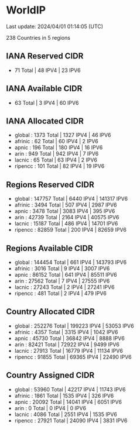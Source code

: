 # WorldIP

Last update: 2024/04/01 01:14:05 (UTC)

238 Countries in 5 regions

## IANA Reserved CIDR

- 71 Total | 48 IPV4 | 23 IPV6

## IANA Available CIDR

- 63 Total | 3 IPV4 | 60 IPV6

## IANA Allocated CIDR

- global : 1373 Total | 1327 IPV4 | 46 IPV6
- afrinic : 62 Total | 60 IPV4 | 2 IPV6
- apnic : 196 Total | 180 IPV4 | 16 IPV6
- arin : 949 Total | 942 IPV4 | 7 IPV6
- lacnic : 65 Total | 63 IPV4 | 2 IPV6
- ripencc : 101 Total | 82 IPV4 | 19 IPV6

## Regions Reserved CIDR

- global : 147757 Total | 6440 IPV4 | 141317 IPV6
- afrinic : 3494 Total | 507 IPV4 | 2987 IPV6
- apnic : 3478 Total | 3083 IPV4 | 395 IPV6
- arin : 42739 Total | 2164 IPV4 | 40575 IPV6
- lacnic : 15187 Total | 486 IPV4 | 14701 IPV6
- ripencc : 82859 Total | 200 IPV4 | 82659 IPV6

## Regions Available CIDR

- global : 144454 Total | 661 IPV4 | 143793 IPV6
- afrinic : 3016 Total | 9 IPV4 | 3007 IPV6
- apnic : 86152 Total | 641 IPV4 | 85511 IPV6
- arin : 27562 Total | 7 IPV4 | 27555 IPV6
- lacnic : 27243 Total | 2 IPV4 | 27241 IPV6
- ripencc : 481 Total | 2 IPV4 | 479 IPV6

## Country Allocated CIDR

- global : 252276 Total | 199223 IPV4 | 53053 IPV6
- afrinic : 4357 Total | 3315 IPV4 | 1042 IPV6
- apnic : 45730 Total | 36842 IPV4 | 8888 IPV6
- arin : 82421 Total | 72922 IPV4 | 9499 IPV6
- lacnic : 27913 Total | 16779 IPV4 | 11134 IPV6
- ripencc : 91855 Total | 69365 IPV4 | 22490 IPV6

## Country Assigned CIDR

- global : 53960 Total | 42217 IPV4 | 11743 IPV6
- afrinic : 1861 Total | 1535 IPV4 | 326 IPV6
- apnic : 20092 Total | 14041 IPV4 | 6051 IPV6
- arin : 0 Total | 0 IPV4 | 0 IPV6
- lacnic : 4086 Total | 2551 IPV4 | 1535 IPV6
- ripencc : 27921 Total | 24090 IPV4 | 3831 IPV6
